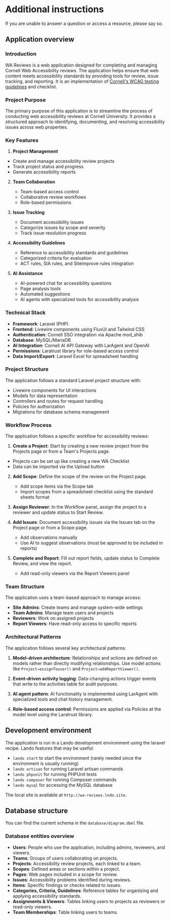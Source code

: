 # Additional instructions
If you are unable to answer a question or access a resource, please say so.

## Application overview

### Introduction
WA Reviews is a web application designed for completing and managing Cornell Web Accessibility reviews. The application helps ensure that web content meets accessibility standards by providing tools for review, issue tracking, and reporting. It is an implementation of [Cornell's WCAG testing guidelines](https://docs.google.com/document/d/16b77RZcTL0bWZXTkMgJNd0rfkrv-x83jktacVB8NY-U/edit?tab=t.0#heading=h.oab37tgoxnuc) and checklist.

### Project Purpose
The primary purpose of this application is to streamline the process of conducting web accessibility reviews at Cornell University. It provides a structured approach to identifying, documenting, and resolving accessibility issues across web properties.

### Key Features
1. **Project Management**
- Create and manage accessibility review projects
- Track project status and progress
- Generate accessibility reports

2. **Team Collaboration**
   - Team-based access control
   - Collaborative review workflows
   - Role-based permissions

3. **Issue Tracking**
   - Document accessibility issues
   - Categorize issues by scope and severity
   - Track issue resolution progress

4. **Accessibility Guidelines**
   - Reference to accessibility standards and guidelines
   - Categorized criteria for evaluation
   - ACT rules, SIA rules, and Siteimprove rules integration

5. **AI Assistance**
   - AI-powered chat for accessibility questions
   - Page analysis tools
   - Automated suggestions
   - AI agents with specialized tools for accessibility analysis

### Technical Stack
- **Framework**: Laravel (PHP)
- **Frontend**: Livewire components using FluxUI and Tailwind CSS
- **Authentication**: Cornell SSO integration via Apache mod_shib
- **Database**: MySQL/MariaDB
- **AI Integration**: Cornell AI API Gateway with LarAgent and OpenAI
- **Permissions**: Laratrust library for role-based access control
- **Data Import/Export**: Laravel Excel for spreadsheet handling

### Project Structure
The application follows a standard Laravel project structure with:
- Livewire components for UI interactions
- Models for data representation
- Controllers and routes for request handling
- Policies for authorization
- Migrations for database schema management

### Workflow Process
The application follows a specific workflow for accessibility reviews:

1. **Create a Project**: Start by creating a new review project from the Projects page or from a Team's Projects page.
- Projects can be set up like creating a new WA Checklist
- Data can be imported via the Upload button

2. **Add Scope**: Define the scope of the review on the Project page.
   - Add scope items via the Scope tab
   - Import scopes from a spreadsheet checklist using the standard sheets format

3. **Assign Reviewer**: In the Workflow panel, assign the project to a reviewer and update status to Start Review.

4. **Add Issues**: Document accessibility issues via the Issues tab on the Project page or from a Scope page.
   - Add observations manually
   - Use AI to suggest observations (must be approved to be included in reports)

5. **Complete and Report**: Fill out report fields, update status to Complete Review, and view the report.
   - Add read-only viewers via the Report Viewers panel

### Team Structure
The application uses a team-based approach to manage access:

- **Site Admins**: Create teams and manage system-wide settings
- **Team Admins**: Manage team users and projects
- **Reviewers**: Work on assigned projects
- **Report Viewers**: Have read-only access to specific reports

### Architectural Patterns
The application follows several key architectural patterns:

1. **Model-driven architecture**: Relationships and actions are defined on models rather than directly modifying relationships. Use model actions like `Project→assignTouser()` and `Project→addReportViewer()`.

2. **Event-driven activity logging**: Data-changing actions trigger events that write to the activities table for audit purposes.

3. **AI agent pattern**: AI functionality is implemented using LarAgent with specialized tools and chat history management.

4. **Role-based access control**: Permissions are applied via Policies at the model level using the Laratrust library.

## Development environment
The application is run in a Lando development environment using the laravel recipe. Lando features that may be useful:
  - `lando start` to start the environment (rarely needed since the environment is usually running)
  - `lando artisan` for running Laravel artisan commands
  - `lando phpunit` for running PHPUnit tests
  - `lando composer` for running Composer commands
  - `lando mysql` for accessing the MySQL database

The local site is available at `http://wa-reviews.lndo.site`.

## Database structure
You can find the current schema in the `database/diagram.dbml` file.

### Database entities overview
- **Users**: People who use the application, including admins, reviewers, and viewers.
- **Teams**: Groups of users collaborating on projects.
- **Projects**: Accessibility review projects, each linked to a team.
- **Scopes**: Defined areas or sections within a project.
- **Pages**: Web pages included in a scope for review.
- **Issues**: Accessibility problems identified during reviews.
- **Items**: Specific findings or checks related to issues.
- **Categories, Criteria, Guidelines**: Reference tables for organizing and applying accessibility standards.
- **Assignments & Viewers**: Tables linking users to projects as reviewers or read-only viewers.
- **Team Memberships**: Table linking users to teams.
